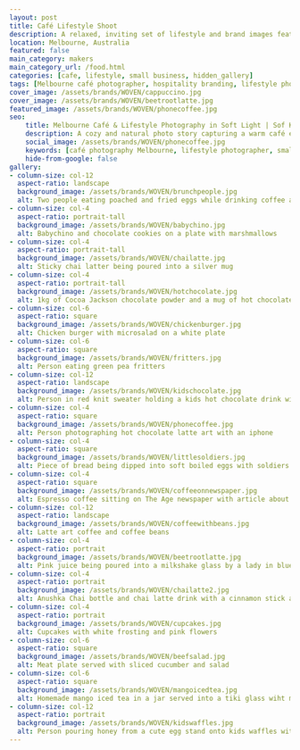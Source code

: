```yaml
---
layout: post
title: Café Lifestyle Shoot
description: A relaxed, inviting set of lifestyle and brand images featuring cozy café moments, artisanal food, natural textures, and morning light — perfect for small business and hospitality storytelling.
location: Melbourne, Australia
featured: false
main_category: makers
main_category_url: /food.html
categories: [cafe, lifestyle, small business, hidden_gallery]
tags: [Melbourne café photographer, hospitality branding, lifestyle photography, soft light photography, Sof Kapa Photography]
cover_image: /assets/brands/WOVEN/cappuccino.jpg
cover_image: /assets/brands/WOVEN/beetrootlatte.jpg
featured_image: /assets/brands/WOVEN/phonecoffee.jpg
seo:
    title: Melbourne Café & Lifestyle Photography in Soft Light | Sof Kapa Photography
    description: A cozy and natural photo story capturing a warm café experience — ideal for small businesses and hospitality brands wanting light-filled, authentic visuals.
    social_image: /assets/brands/WOVEN/phonecoffee.jpg
    keywords: [café photography Melbourne, lifestyle photographer, small business branding, hospitality photography Australia, natural light photos, Sof Kapa Photography]
    hide-from-google: false 
gallery:
- column-size: col-12
  aspect-ratio: landscape
  background_image: /assets/brands/WOVEN/brunchpeople.jpg
  alt: Two people eating poached and fried eggs while drinking coffee and green juice
- column-size: col-4
  aspect-ratio: portrait-tall
  background_image: /assets/brands/WOVEN/babychino.jpg
  alt: Babychino and chocolate cookies on a plate with marshmallows
- column-size: col-4
  aspect-ratio: portrait-tall
  background_image: /assets/brands/WOVEN/chailatte.jpg
  alt: Sticky chai latter being poured into a silver mug
- column-size: col-4
  aspect-ratio: portrait-tall
  background_image: /assets/brands/WOVEN/hotchocolate.jpg
  alt: 1kg of Cocoa Jackson chocolate powder and a mug of hot chocolate drink
- column-size: col-6
  aspect-ratio: square
  background_image: /assets/brands/WOVEN/chickenburger.jpg
  alt: Chicken burger with microsalad on a white plate
- column-size: col-6
  aspect-ratio: square
  background_image: /assets/brands/WOVEN/fritters.jpg
  alt: Person eating green pea fritters 
- column-size: col-12
  aspect-ratio: landscape
  background_image: /assets/brands/WOVEN/kidschocolate.jpg
  alt: Person in red knit sweater holding a kids hot chocolate drink with a bear latte art 
- column-size: col-4
  aspect-ratio: square
  background_image: /assets/brands/WOVEN/phonecoffee.jpg
  alt: Person photographing hot chocolate latte art with an iphone
- column-size: col-4
  aspect-ratio: square
  background_image: /assets/brands/WOVEN/littlesoldiers.jpg
  alt: Piece of bread being dipped into soft boiled eggs with soldiers
- column-size: col-4
  aspect-ratio: square
  background_image: /assets/brands/WOVEN/coffeeonnewspaper.jpg
  alt: Espresso coffee sitting on The Age newspaper with article about vaccination
- column-size: col-12
  aspect-ratio: landscape
  background_image: /assets/brands/WOVEN/coffeewithbeans.jpg
  alt: Latte art coffee and coffee beans
- column-size: col-4
  aspect-ratio: portrait
  background_image: /assets/brands/WOVEN/beetrootlatte.jpg
  alt: Pink juice being poured into a milkshake glass by a lady in blue dress
- column-size: col-4
  aspect-ratio: portrait
  background_image: /assets/brands/WOVEN/chailatte2.jpg
  alt: Anushka Chai bottle and chai latte drink with a cinnamon stick and white flower decoration
- column-size: col-4
  aspect-ratio: portrait
  background_image: /assets/brands/WOVEN/cupcakes.jpg
  alt: Cupcakes with white frosting and pink flowers
- column-size: col-6
  aspect-ratio: square
  background_image: /assets/brands/WOVEN/beefsalad.jpg
  alt: Meat plate served with sliced cucumber and salad
- column-size: col-6
  aspect-ratio: square
  background_image: /assets/brands/WOVEN/mangoicedtea.jpg
  alt: Homemade mango iced tea in a jar served into a tiki glass wiht mint garnish
- column-size: col-12
  aspect-ratio: portrait
  background_image: /assets/brands/WOVEN/kidswaffles.jpg
  alt: Person pouring honey from a cute egg stand onto kids waffles with vanilla icecream
---
```





